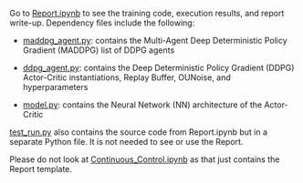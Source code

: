 Go to [Report.ipynb](https://github.com/Kevin-Chen0/deep-reinforcement-learning/blob/master/p3_collab-compet/Report.ipynb) to see the training code, execution results, and report write-up. Dependency files include the following:

* [maddpg_agent.py](https://github.com/Kevin-Chen0/deep-reinforcement-learning/blob/master/p3_collab-compet/maddpg_agent.py.py): contains the Multi-Agent Deep Deterministic Policy Gradient (MADDPG) list of DDPG agents

* [ddpg_agent.py](https://github.com/Kevin-Chen0/deep-reinforcement-learning/blob/master/p3_collab-compet/ddpg_agent.py.py): contains the Deep Deterministic Policy Gradient (DDPG) Actor-Critic instantiations, Replay Buffer, OUNoise, and hyperparameters

* [model.py](https://github.com/Kevin-Chen0/deep-reinforcement-learning/blob/master/p3_collab-compet/model.py): contains the Neural Network (NN) architecture of the Actor-Critic

[test_run.py](https://github.com/Kevin-Chen0/deep-reinforcement-learning/blob/master/p3_collab-compet/test_run.py) also contains the source code from Report.ipynb but in a separate Python file. It is not needed to see or use the Report.

Please do not look at [Continuous_Control.ipynb](https://github.com/Kevin-Chen0/deep-reinforcement-learning/blob/master/p2_continuous-control/Continuous_Control.ipynb) as that just contains the Report template.
